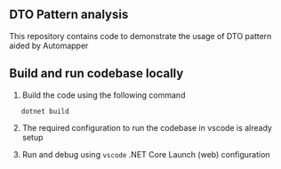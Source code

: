 ## DTO Pattern analysis

This repository contains code to demonstrate the usage of DTO pattern aided by Automapper

## Build and run codebase locally

1. Build the code using the following command

```
   dotnet build
```

2. The required configuration to run the codebase in vscode is already setup

3. Run and debug using `vscode` .NET Core Launch (web) configuration
